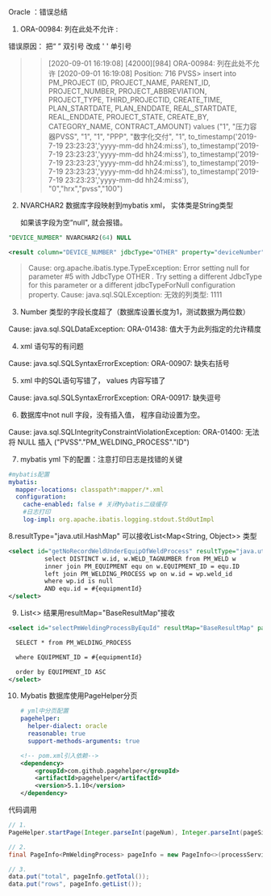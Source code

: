 Oracle ：错误总结

1. ORA-00984: 列在此处不允许 :

错误原因： 把“ ”  双引号 改成  ' ' 单引号

> >[2020-09-01 16:19:08] [42000][984] ORA-00984: 列在此处不允许
> >[2020-09-01 16:19:08] Position: 716
> >PVSS> insert into PM_PROJECT (ID, PROJECT_NAME, PARENT_ID, PROJECT_NUMBER, PROJECT_ABBREVIATION, PROJECT_TYPE,
> >              THIRD_PROJECTID, CREATE_TIME, PLAN_STARTDATE, PLAN_ENDDATE, REAL_STARTDATE, REAL_ENDDATE, PROJECT_STATE,
> >              CREATE_BY, CATEGORY_NAME, CONTRACT_AMOUNT)
> >        values ("1", "压力容器PVSS", "1", "1", "PPP", "数字化交付", "1",
> >                   to_timestamp('2019-7-19 23:23:23','yyyy-mm-dd hh24:mi:ss'),
> >                    to_timestamp('2019-7-19 23:23:23','yyyy-mm-dd hh24:mi:ss'),
> >                    to_timestamp('2019-7-19 23:23:23','yyyy-mm-dd hh24:mi:ss'),
> >                    to_timestamp('2019-7-19 23:23:23','yyyy-mm-dd hh24:mi:ss'),
> >                    to_timestamp('2019-7-19 23:23:23','yyyy-mm-dd hh24:mi:ss'),
> >                   "0","hrx","pvss","100")



2. NVARCHAR2 数据库字段映射到mybatis xml， 实体类是String类型

   如果该字段为空“null", 就会报错。

```sql
"DEVICE_NUMBER" NVARCHAR2(64) NULL 
```

```xml
<result column="DEVICE_NUMBER" jdbcType="OTHER" property="deviceNumber" />
```



>Cause: org.apache.ibatis.type.TypeException: Error setting null for parameter #5 with JdbcType OTHER . Try setting a different JdbcType for this parameter or a different jdbcTypeForNull configuration property. Cause: java.sql.SQLException: 无效的列类型: 1111





3. Number 类型的字段长度超了（数据库设置长度为1，测试数据为两位数）

 Cause: java.sql.SQLDataException: ORA-01438: 值大于为此列指定的允许精度



4. xml 语句写的有问题

 Cause: java.sql.SQLSyntaxErrorException: ORA-00907: 缺失右括号



5. xml 中的SQL语句写错了， values 内容写错了

 Cause: java.sql.SQLSyntaxErrorException: ORA-00917: 缺失逗号



6.  数据库中not null 字段，没有插入值， 程序自动设置为空。

   Cause: java.sql.SQLIntegrityConstraintViolationException: ORA-01400: 无法将 NULL 插入 ("PVSS"."PM_WELDING_PROCESS"."ID")



7.  mybatis yml 下的配置：注意打印日志是找错的关键

```yml
#mybatis配置
mybatis:
  mapper-locations: classpath*:mapper/*.xml
  configuration:
    cache-enabled: false # 关闭Mybatis二级缓存
    #日志打印
    log-impl: org.apache.ibatis.logging.stdout.StdOutImpl
```



8.resultType="java.util.HashMap"  可以接收List<Map<String, Object>> 类型 

```xml
<select id="getNoRecordWeldUnderEquipOfWeldProcess" resultType="java.util.HashMap" parameterType="java.lang.String">
          select DISTINCT w.id, w.WELD_TAGNUMBER from PM_WELD w
          inner join PM_EQUIPMENT equ on w.EQUIPMENT_ID = equ.ID
          left join PM_WELDING_PROCESS wp on w.id = wp.weld_id
          where wp.id is null
          AND equ.id = #{equipmentId}
</select>
```



9.  List<>  结果用resultMap="BaseResultMap"接收

   ```XML
   <select id="selectPmWeldingProcessByEquId" resultMap="BaseResultMap" parameterType="java.lang.String">
   
     SELECT * from PM_WELDING_PROCESS
   
     where EQUIPMENT_ID = #{equipmentId}
   
     order by EQUIPMENT_ID ASC
   </select>
   ```

10. Mybatis 数据库使用PageHelper分页

    ```yml
    # yml中分页配置
    pagehelper:
      helper-dialect: oracle
      reasonable: true
      support-methods-arguments: true
    ```

    ```xml
    <!-- pom.xml引入依赖-->
    <dependency>
        <groupId>com.github.pagehelper</groupId>
        <artifactId>pagehelper</artifactId>
        <version>5.1.10</version>
    </dependency>
    ```

代码调用

```java
// 1. 
PageHelper.startPage(Integer.parseInt(pageNum), Integer.parseInt(pageSize));

// 2.
final PageInfo<PmWeldingProcess> pageInfo = new PageInfo<>(processServiceList);

// 3. 
data.put("total", pageInfo.getTotal());
data.put("rows", pageInfo.getList());
```